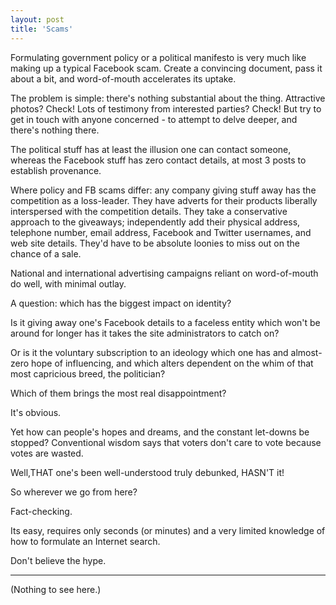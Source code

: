 ```yaml
---
layout: post
title: 'Scams'
---
```


Formulating government policy or a political manifesto is very much like making up a typical Facebook scam.  Create a convincing document, pass it about a bit, and word-of-mouth accelerates its uptake.

The problem is simple: there's nothing substantial about the thing.  Attractive photos?  Check!  Lots of testimony from interested parties?  Check!  But try to get in touch with anyone concerned - to attempt to delve deeper, and there's nothing there.

The political stuff has at least the illusion one can contact someone, whereas the Facebook stuff has zero contact details, at most 3 posts to establish provenance.

Where policy and FB scams differ: any company giving stuff away has the competition as a loss-leader.  They have adverts for their products liberally interspersed with the competition details.  They take a conservative approach to the giveaways; independently add their physical address, telephone number, email address, Facebook and Twitter usernames, and web site details.  They'd have to be absolute loonies to miss out on the chance of a sale.

National and international advertising campaigns reliant on word-of-mouth do well, with minimal outlay.

A question: which has the biggest impact on identity?

Is it giving away one's Facebook details to a faceless entity which won't be around for longer has it takes the site administrators to catch on?

Or is it the voluntary subscription to an ideology which one has and almost-zero hope of influencing, and which alters dependent on the whim of that most capricious breed, the politician?

Which of them brings the most real disappointment?

It's obvious.

Yet how can people's hopes and dreams, and the constant let-downs be stopped?  Conventional wisdom says that voters don't care to vote because votes are wasted.

Well,THAT one's been well-understood truly debunked, HASN'T it!

So wherever we go from here?

Fact-checking.

Its easy, requires only seconds (or minutes) and a very limited knowledge of how to formulate an Internet search.

Don't believe the hype.

---

(Nothing to see here.)